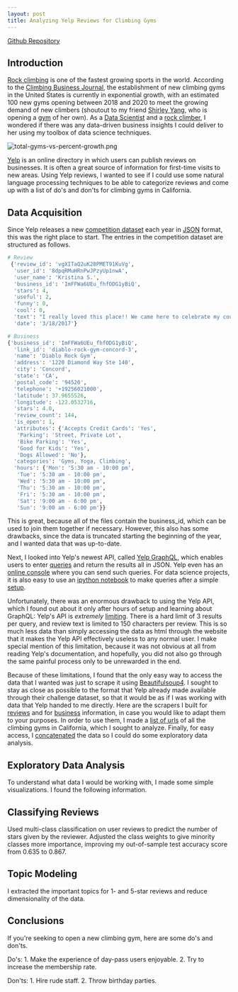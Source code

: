 ```yaml
---
layout: post
title: Analyzing Yelp Reviews for Climbing Gyms
---
```


[Github Repository](https://github.com/harrisonized/analyzing-yelp-reviews-for-climbing-gyms-nlp)



## **Introduction**

[Rock climbing](https://en.wikipedia.org/wiki/Rock_climbing) is one of the fastest growing sports in the world. According to the [Climbing Business Journal](https://www.climbingbusinessjournal.com/gyms-and-trends-2018/), the establishment of new climbing gyms in the United States is currently in exponential growth, with an estimated 100 new gyms opening between 2018 and 2020 to meet the growing demand of new climbers (shoutout to my friend [Shirley Yang](https://www.linkedin.com/in/shirley-yang-01a40a13/), who is opening a [gym](https://www.agilityboulders.com/) of her own). As a [Data Scientist](https://www.linkedin.com/in/harrisonized) and a [rock climber](https://www.instagram.com/harrisonized/?hl=en), I wondered if there was any data-driven business insights I could deliver to her using my toolbox of data science techniques.

![total-gyms-vs-percent-growth.png](https://raw.githubusercontent.com/harrisonized/analyzing-yelp-reviews-for-climbing-gyms-nlp/master/climbing-business-journal/plotly-figures/total-gyms-vs-percent-growth.png)

[Yelp](https://www.yelp.com/) is an online directory in which users can publish reviews on businesses. It is often a great source of information for first-time visits to new areas. Using Yelp reviews, I wanted to see if I could use some natural language processing techniques to be able to categorize reviews and come up with a list of do's and don'ts for climbing gyms in California.



## **Data Acquisition**

Since Yelp releases a new [competition dataset](https://www.yelp.com/dataset/challenge) each year in [JSON](https://www.json.org/) format, this was the right place to start. The entries in the competition dataset are structured as follows.

```python
# Review
 {'review_id': 'vgXITaQ2uK28PMET91KuVg',
  'user_id': '8dpqRMuHRnPwJPzyUp1nwA',
  'user_name': 'Kristina S.',
  'business_id': 'ImFFWa6UEu_fhfODG1yBiQ',
  'stars': 4,
  'useful': 2,
  'funny': 0,
  'cool': 0,
  'text': "I really loved this place!! We came here to celebrate my cousin's birthday. What better way to celebrate a birthday than to climb some rocks. Lol. Anyway, parking was no problem, and it's pretty easy to find. We checked in, signed some waivers then took our beginner course with Jonny, since we are all noobs. He was very nice and helpful. Everything made sense and in 30 minutes or so, my group and I were confident to take on the rocks!If you're looking to have some fun and also to challenge yourself (because rock climbing isn't easy), you should check this place out. I'd love to come back.Deducted a star because some of the ropes are a little smelly. I feel like they should clean more often? or replace more often. Just a suggestion for management. Other than that, this place would've been a solid 5 stars.",
  'date': '3/18/2017'}

# Business
{'business_id': 'ImFFWa6UEu_fhfODG1yBiQ',
  'link_id': 'diablo-rock-gym-concord-3',
  'name': 'Diablo Rock Gym',
  'address': '1220 Diamond Way Ste 140',
  'city': 'Concord',
  'state': 'CA',
  'postal_code': '94520',
  'telephone': '+19256021000',
  'latitude': 37.9655526,
  'longitude': -122.0532716,
  'stars': 4.0,
  'review_count': 144,
  'is_open': 1,
  'attributes': {'Accepts Credit Cards': 'Yes',
   'Parking': 'Street, Private Lot',
   'Bike Parking': 'Yes',
   'Good for Kids': 'Yes',
   'Dogs Allowed': 'No'},
  'categories': 'Gyms, Yoga, Climbing',
  'hours': {'Mon': '5:30 am - 10:00 pm',
   'Tue': '5:30 am - 10:00 pm',
   'Wed': '5:30 am - 10:00 pm',
   'Thu': '5:30 am - 10:00 pm',
   'Fri': '5:30 am - 10:00 pm',
   'Sat': '9:00 am - 6:00 pm',
   'Sun': '9:00 am - 6:00 pm'}}
```

This is great, because all of the files contain the business_id, which can be used to join them together if necessary. However, this also has some drawbacks, since the data is truncated starting the beginning of the year, and I wanted data that was up-to-date.

Next, I looked into Yelp's newest API, called [Yelp GraphQL](https://www.yelp.com/developers/graphql/guides/intro), which enables users to enter [queries](https://www.yelp.com/developers/graphql/query/search) and return the results all in JSON. Yelp even has an [online console](https://www.yelp.com/developers/graphiql) where you can send such queries. For data science projects, it is also easy to use an [ipython notebook](http://localhost:8888/notebooks/github/analyzing-yelp-reviews-for-climbing-gyms-nlp/yelp/yelp-graphql-api.ipynb) to make queries after a simple [setup](https://www.youtube.com/watch?v=Wdy-9daEd0o).

Unfortunately, there was an enormous drawback to using the Yelp API, which I found out about it only after hours of setup and learning about GraphQL: Yelp's API is *extremely* [limiting](https://www.yelp.com/developers/graphql/guides/rate_limiting). There is a hard limit of 3 results per query, and review text is limited to 150 characters per review. This is so much less data than simply accessing the data as html through the website that it makes the Yelp API effectively useless to any normal user. I make special mention of this limitation, because it was not obvious at all from reading Yelp's documentation, and hopefully, you did not also go through the same painful process only to be unrewarded in the end.

Because of these limitations, I found that the only easy way to access the data that I wanted was just to scrape it using [Beautifulsoup4](https://www.crummy.com/software/BeautifulSoup/bs4/doc/). I sought to stay as close as possible to the format that Yelp already made available through their challenge dataset, so that it would be as if I was working with data that Yelp handed to me directly. Here are the scrapers I built for [reviews](http://localhost:8888/notebooks/github/analyzing-yelp-reviews-for-climbing-gyms-nlp/yelp/scrape-yelp-for-reviews.ipynb) and for [business](http://localhost:8888/notebooks/github/analyzing-yelp-reviews-for-climbing-gyms-nlp/yelp/scrape-yelp-for-business-information.ipynb) information, in case you would like to adapt them to your purposes. In order to use them, I made a [list of urls](http://localhost:8888/edit/github/analyzing-yelp-reviews-for-climbing-gyms-nlp/yelp/data/url-list.txt) of all the climbing gyms in California, which I sought to analyze. Finally, for easy access, I [concatenated](https://github.com/harrisonized/analyzing-yelp-reviews-for-climbing-gyms-nlp/blob/master/yelp/concatenate-yelp-review-data.ipynb) the data so I could do some exploratory data analysis.



## **Exploratory Data Analysis**

To understand what data I would be working with, I made some simple visualizations. I found the following information.



## **Classifying Reviews**

Used multi-class classification on user reviews to predict the number of stars given by the reviewer. Adjusted the class weights to give minority classes more importance, improving my out-of-sample test accuracy score from 0.635 to 0.867.

## **Topic Modeling**

I extracted the important topics for 1- and 5-star reviews and reduce dimensionality of the data.

## **Conclusions**

If you're seeking to open a new climbing gym, here are some do's and don'ts.

Do's: 1. Make the experience of day-pass users enjoyable. 2. Try to increase the membership rate.

Don'ts: 1. Hire rude staff. 2. Throw birthday parties.